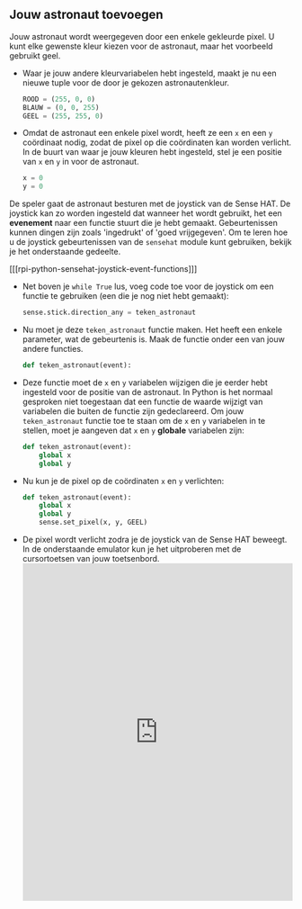 ## Jouw astronaut toevoegen

Jouw astronaut wordt weergegeven door een enkele gekleurde pixel. U kunt elke gewenste kleur kiezen voor de astronaut, maar het voorbeeld gebruikt geel.

- Waar je jouw andere kleurvariabelen hebt ingesteld, maakt je nu een nieuwe tuple voor de door je gekozen astronautenkleur.

    ```python
    ROOD = (255, 0, 0)
    BLAUW = (0, 0, 255)
    GEEL = (255, 255, 0)
    ```

- Omdat de astronaut een enkele pixel wordt, heeft ze een `x` en een `y` coördinaat nodig, zodat de pixel op die coördinaten kan worden verlicht. In de buurt van waar je jouw kleuren hebt ingesteld, stel je een positie van `x` en `y` in voor de astronaut.

    ```python
    x = 0
    y = 0
    ```

De speler gaat de astronaut besturen met de joystick van de Sense HAT. De joystick kan zo worden ingesteld dat wanneer het wordt gebruikt, het een **evenement** naar een functie stuurt die je hebt gemaakt. Gebeurtenissen kunnen dingen zijn zoals 'ingedrukt' of 'goed vrijgegeven'. Om te leren hoe u de joystick gebeurtenissen van de `sensehat` module kunt gebruiken, bekijk je het onderstaande gedeelte.

[[[rpi-python-sensehat-joystick-event-functions]]]

- Net boven je `while True` lus, voeg code toe voor de joystick om een functie te gebruiken (een die je nog niet hebt gemaakt):

    ```python
    sense.stick.direction_any = teken_astronaut
    ```
- Nu moet je deze `teken_astronaut` functie maken. Het heeft een enkele parameter, wat de gebeurtenis is. Maak de functie onder een van jouw andere functies.

    ```python
    def teken_astronaut(event):
    ```

- Deze functie moet de `x` en `y` variabelen wijzigen die je eerder hebt ingesteld voor de positie van de astronaut. In Python is het normaal gesproken niet toegestaan dat een functie de waarde wijzigt van variabelen die buiten de functie zijn gedeclareerd. Om jouw `teken_astronaut` functie toe te staan om de `x` en `y` variabelen in te stellen, moet je aangeven dat `x` en `y` **globale** variabelen zijn:

    ```python
    def teken_astronaut(event):
        global x
        global y
    ```

- Nu kun je de pixel op de coördinaten `x` en `y` verlichten:

    ```python
    def teken_astronaut(event):
        global x
        global y
        sense.set_pixel(x, y, GEEL)
    ```

- De pixel wordt verlicht zodra je de joystick van de Sense HAT beweegt. In de onderstaande emulator kun je het uitproberen met de cursortoetsen van jouw toetsenbord. <iframe src="https://trinket.io/embed/python/a3444b6288" width="100%" height="600" frameborder="0" marginwidth="0" marginheight="0" allowfullscreen mark="crwd-mark"></iframe>

